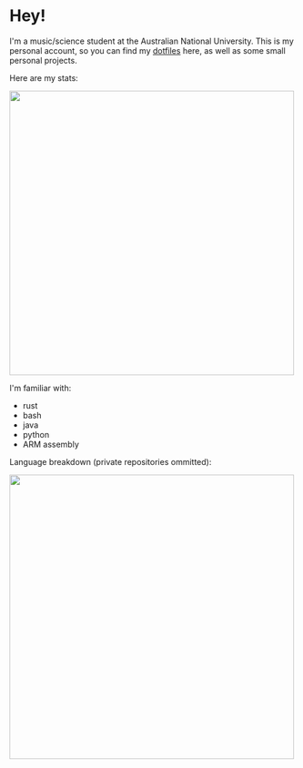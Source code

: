 # Hey!

I'm a music/science student at the Australian National University. This is my personal account, so you can find my [dotfiles](https://github.com/nebulaeandstars/dotfiles) here, as well as some small personal projects.

Here are my stats:

<img width=500 src="https://github-readme-stats.vercel.app/api?username=nebulaeandstars&show_icons=true&hide_border=true&&count_private=true&include_all_commits=true&theme=nightowl" />

I'm familiar with:
- rust
- bash
- java
- python
- ARM assembly

Language breakdown (private repositories ommitted):

<img width=500 src="https://github-readme-stats.vercel.app/api/top-langs/?username=nebulaeandstars&show_icons=true&hide_border=true&&count_private=true&include_all_commits=true&theme=nightowl&layout=compact&exclude_repo=dwm,st,xmenu,dmenu,vim-chapel&langs_count=5&card_width=450" />
